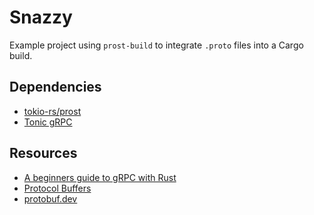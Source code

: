 # Snazzy

Example project using `prost-build` to integrate `.proto` files into a Cargo
build.

## Dependencies

* [tokio-rs/prost](https://github.com/tokio-rs/prost)
* [Tonic gRPC](https://github.com/hyperium/tonic)

## Resources

* [A beginners guide to gRPC with Rust](https://dev.to/anshulgoyal15/a-beginners-guide-to-grpc-with-rust-3c7o)
* [Protocol Buffers](https://github.com/protocolbuffers/protobuf)
* [protobuf.dev](https://protobuf.dev/)